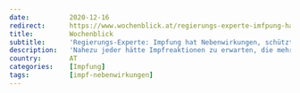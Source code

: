 ```yaml
---
date:          2020-12-16
redirect:      https://www.wochenblick.at/regierungs-experte-imfpung-hat-nebenwirkungen-schuetzt-andere-nicht/
title:         Wochenblick
subtitle:      'Regierungs-Experte: Impfung hat Nebenwirkungen, schützt andere nicht'
description:   'Nahezu jeder hätte Impfreaktionen zu erwarten, die mehrere Tage für Beschwerden sorgen - das wäre es aber wert.'
country:       AT
categories:    [Impfung]
tags:          [impf-nebenwirkungen]
---
```

